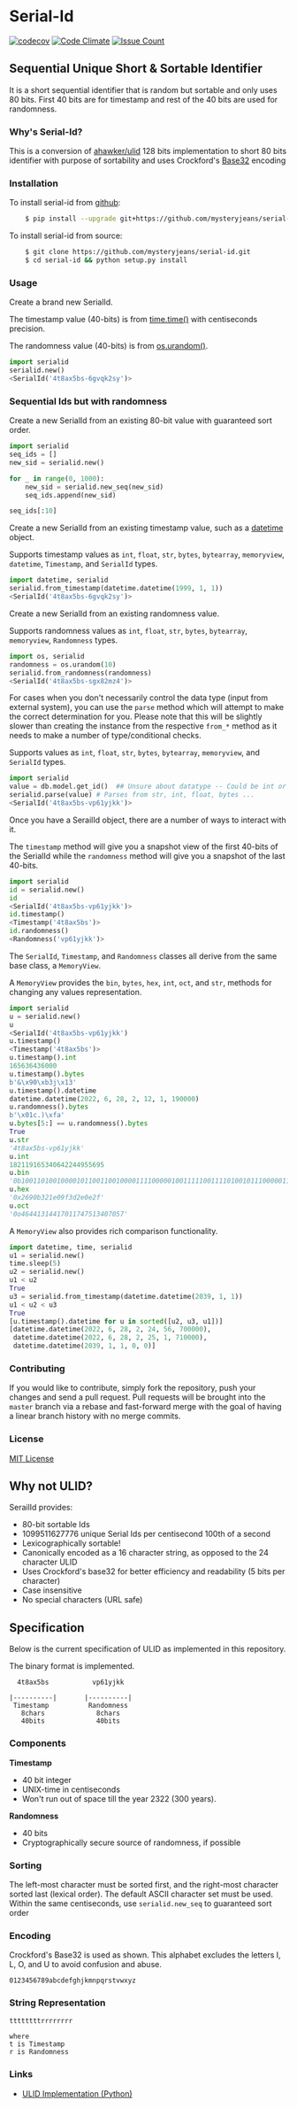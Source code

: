 # Serial-Id

[![codecov](https://codecov.io/gh/mysteryjeans/serial-id/branch/master/graph/badge.svg)](https://codecov.io/gh/mysteryjeans/serial-id)
[![Code Climate](https://codeclimate.com/github/mysteryjeans/serial-id/badges/gpa.svg)](https://codeclimate.com/github/mysteryjeans/serial-id)
[![Issue Count](https://codeclimate.com/github/mysteryjeans/serial-id/badges/issue_count.svg)](https://codeclimate.com/github/mysteryjeans/serial-id)

## Sequential Unique Short & Sortable Identifier

It is a short sequential identifier that is random but sortable and only uses 80 bits. First 40 bits are for timestamp and rest of the 40 bits are used for randomness.

### Why's Serial-Id?

This is a conversion of [ahawker/ulid](https://github.com/ahawker/ulid) 128 bits implementation to short 80 bits identifier with purpose of sortability and uses Crockford's [Base32](https://www.crockford.com/base32.html) encoding

### Installation

To install serial-id from [github](https://github.com/mysteryjeans/serial-id.git):
```bash
    $ pip install --upgrade git+https://github.com/mysteryjeans/serial-id.git
```

To install serial-id from source:
```bash
    $ git clone https://github.com/mysteryjeans/serial-id.git
    $ cd serial-id && python setup.py install
```

### Usage

Create a brand new SerialId.

The timestamp value (40-bits) is from [time.time()](https://docs.python.org/3/library/time.html?highlight=time.time#time.time) with centiseconds precision.

The randomness value (40-bits) is from [os.urandom()](https://docs.python.org/3/library/os.html?highlight=os.urandom#os.urandom).

```python
import serialid
serialid.new()
<SerialId('4t8ax5bs-6gvqk2sy')>
```

### Sequential Ids but with randomness

Create a new SerialId from an existing 80-bit value with guaranteed sort order.

```python
import serialid
seq_ids = []
new_sid = serialid.new()

for _ in range(0, 1000):
    new_sid = serialid.new_seq(new_sid)
    seq_ids.append(new_sid)

seq_ids[:10]
```

Create a new SerialId from an existing timestamp value, such as a [datetime](https://docs.python.org/3/library/datetime.html#module-datetime) object.

Supports timestamp values as `int`, `float`, `str`, `bytes`, `bytearray`, `memoryview`, `datetime`, `Timestamp`, and `SerialId` types.

```python
import datetime, serialid
serialid.from_timestamp(datetime.datetime(1999, 1, 1))
<SerialId('4t8ax5bs-6gvqk2sy')>
```

Create a new SerialId from an existing randomness value.

Supports randomness values as `int`, `float`, `str`, `bytes`, `bytearray`, `memoryview`, `Randomness` types.

```python
import os, serialid
randomness = os.urandom(10)
serialid.from_randomness(randomness)
<SerialId('4t8ax5bs-sgx82mz4')>
```

For cases when you don't necessarily control the data type (input from external system), you can use the `parse` method
which will attempt to make the correct determination for you. Please note that this will be slightly slower than creating
the instance from the respective `from_*` method as it needs to make a number of type/conditional checks.

Supports values as `int`, `float`, `str`, `bytes`, `bytearray`, `memoryview`, and `SerialId` types.

```python
import serialid
value = db.model.get_id()  ## Unsure about datatype -- Could be int or string?
serialid.parse(value) # Parses from str, int, float, bytes ...
<SerialId('4t8ax5bs-vp61yjkk')>
```

Once you have a SerailId object, there are a number of ways to interact with it.

The `timestamp` method will give you a snapshot view of the first 40-bits of the SerialId while the `randomness` method
will give you a snapshot of the last 40-bits.

```python
import serialid
id = serialid.new()
id
<SerialId('4t8ax5bs-vp61yjkk')>
id.timestamp()
<Timestamp('4t8ax5bs')>
id.randomness()
<Randomness('vp61yjkk')>
```

The `SerialId`, `Timestamp`, and `Randomness` classes all derive from the same base class, a `MemoryView`.

A `MemoryView` provides the `bin`, `bytes`, `hex`, `int`, `oct`, and `str`, methods for changing any values representation.

```python
import serialid
u = serialid.new()
u
<SerialId('4t8ax5bs-vp61yjkk')
u.timestamp()
<Timestamp('4t8ax5bs')>
u.timestamp().int
165636436000
u.timestamp().bytes
b'&\x90\xb3j\x13'
u.timestamp().datetime
datetime.datetime(2022, 6, 28, 2, 12, 1, 190000)
u.randomness().bytes
b'\x01c.)\xfa'
u.bytes[5:] == u.randomness().bytes
True
u.str
'4t8ax5bs-vp61yjkk'
u.int
182119165340642244955695
u.bin
'0b100110100100001011001100100001111000001001111100111101001011100000111000101111'
u.hex
'0x2690b321e09f3d2e0e2f'
u.oct
'0o46441314417011747513407057'
```

A `MemoryView` also provides rich comparison functionality.

```python
import datetime, time, serialid
u1 = serialid.new()
time.sleep(5)
u2 = serialid.new()
u1 < u2
True
u3 = serialid.from_timestamp(datetime.datetime(2039, 1, 1))
u1 < u2 < u3
True
[u.timestamp().datetime for u in sorted([u2, u3, u1])]
[datetime.datetime(2022, 6, 28, 2, 24, 56, 700000),
 datetime.datetime(2022, 6, 28, 2, 25, 1, 710000),
 datetime.datetime(2039, 1, 1, 0, 0)]
```

### Contributing

If you would like to contribute, simply fork the repository, push your changes and send a pull request.
Pull requests will be brought into the `master` branch via a rebase and fast-forward merge with the goal of having a linear branch history with no merge commits.

### License

[MIT License](LICENSE)

## Why not ULID?

SerailId provides:

* 80-bit sortable Ids
* 1099511627776 unique Serial Ids per centisecond 100th of a second
* Lexicographically sortable!
* Canonically encoded as a 16 character string, as opposed to the 24 character ULID
* Uses Crockford's base32 for better efficiency and readability (5 bits per character)
* Case insensitive
* No special characters (URL safe)

## Specification

Below is the current specification of ULID as implemented in this repository.

The binary format is implemented.

```
  4t8ax5bs           vp61yjkk

|----------|       |----------|
 Timestamp          Randomness
   8chars             8chars
   40bits             40bits
```

### Components

**Timestamp**
* 40 bit integer
* UNIX-time in centiseconds
* Won't run out of space till the year 2322 (300 years).

**Randomness**
* 40 bits
* Cryptographically secure source of randomness, if possible

### Sorting

The left-most character must be sorted first, and the right-most character sorted last (lexical order).
The default ASCII character set must be used. Within the same centiseconds, use `serialid.new_seq` to guaranteed sort order

### Encoding

Crockford's Base32 is used as shown. This alphabet excludes the letters I, L, O, and U to avoid confusion and abuse.

```
0123456789abcdefghjkmnpqrstvwxyz
```

### String Representation

```
ttttttttrrrrrrrr

where
t is Timestamp
r is Randomness
```

### Links

* [ULID Implementation (Python)](https://github.com/ahawker/ulid)
